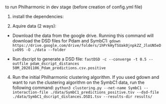 # 

to run Philharmonic in dev stage (before creation of config.yml file)

1. install the dependencies:

2. Aquire data (2 ways):

- Download the data from the google drive. Running this command will download the DSD files for Pdam and SymbC1: ```gdown https://drive.google.com/drive/folders/1hPrkHyTSUak0jnpkZZ_JloUN5eDLvO9S -O ./data --folder```

- Run dscript to generate a DSD file:
```fastDSD -c --converge -t 0.5 --outfile pdam_dscript_distances 50M_20201106_Pdam_predictions.csv.positive```

4. Run the initial Philharmonic clustering algorithm. 
If you used gdown and want to run the clustering algorithm on the SymbC1 data, run the following command:
```python3 clustering.py --net-name SymbC1 --interaction-file ./data/SymbC1_predictions_positive.tsv --dsd-file ./data/SymbC1_dscript_distances.DSD1.tsv --results-dir results/ ```

